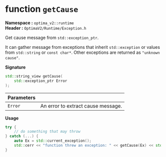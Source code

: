 function `getCause`
===================
__Namespace :__ `optima_v2::runtime`  
__Header :__ `OptimaV2/Runtime/Exception.h`

Get cause message from `std::exception_ptr`.

It can gather message from exceptions that inherit `std::exception` or values from `std::string` or `const char*`. Other exceptions are returned as `"unknown cause"`.

__Signature__
``` cpp
std::string_view getCause(
    std::exception_ptr Error
);
```

| Parameters |   |
| ---------- | - |
| `Error`    | An error to extract cause message. |

__Usage__
``` cpp
try {
    // do something that may throw
} catch (...) {
    auto Ex = std::current_exception();
    std::cerr << "function threw an exception: " << getCause(Ex) << std::endl;
}
```